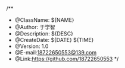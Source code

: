 /**
 * @ClassName: ${NAME}
 * @Author: 于学智
 * @Description: ${DESC}
 * @CreateDate: ${DATE} ${TIME}
 * @Version: 1.0
 * @E-mail:18722650553@139.com
 * @Link:https://github.com/18722650553
 */
